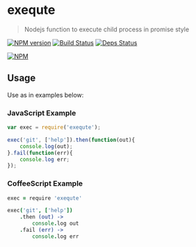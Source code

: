 # exequte

> Nodejs function to execute child process in promise style

[![NPM version](https://badge.fury.io/js/exequte.png)](http://badge.fury.io/js/exequte)
[![Build Status](https://drone.io/github.com/sergeyt/exequte/status.png)](https://drone.io/github.com/sergeyt/exequte/latest)
[![Deps Status](https://david-dm.org/sergeyt/exequte.png)](https://david-dm.org/sergeyt/exequte)

[![NPM](https://nodei.co/npm/exequte.png?downloads=true&stars=true)](https://nodei.co/npm/exequte/)

## Usage

Use as in examples below:

### JavaScript Example

```javascript
var exec = require('exequte');

exec('git', ['help']).then(function(out){
	console.log(out);
}.fail(function(err){
	console.log err;
});
```

### CoffeeScript Example

```coffeescript
exec = require 'exequte'

exec('git', ['help'])
	.then (out) ->
		console.log out
	.fail (err) ->
		console.log err
```
